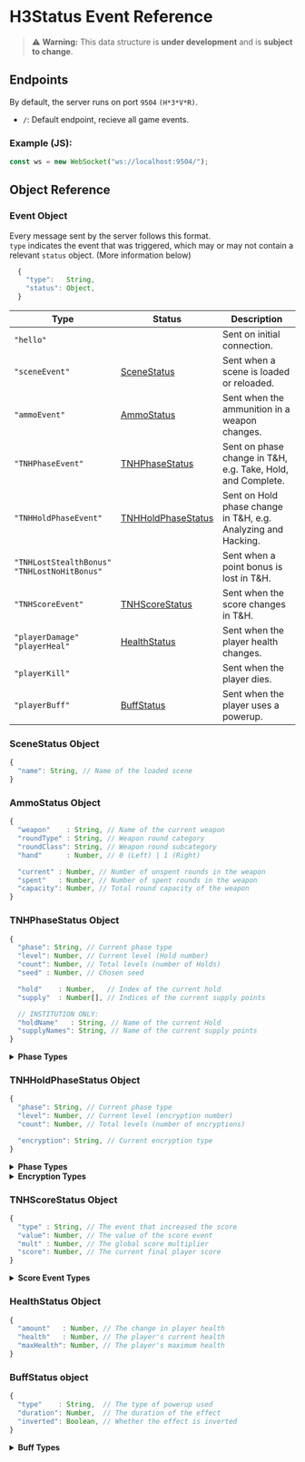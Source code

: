 # H3Status Event Reference

> ⚠️ **Warning:** This data structure is **under development** and is **subject to change**.

## Endpoints

By default, the server runs on port `9504` `(H*3*V*R)`.

- `/`: Default endpoint, recieve all game events.

### Example (JS):
```js
const ws = new WebSocket("ws://localhost:9504/");
```

## Object Reference

### Event Object

Every message sent by the server follows this format.\
`type` indicates the event that was triggered, which may or may not contain a relevant `status` object. (More information below)

```js
  {
    "type":   String,
    "status": Object,
  }
```

Type | Status | Description
---- | ------ | -----------
`"hello"` | | Sent on initial connection.
`"sceneEvent"` | [SceneStatus](Protocol.md#scenestatus-object) | Sent when a scene is loaded or reloaded.
`"ammoEvent"` | [AmmoStatus](Protocol.md#ammostatus-object) | Sent when the ammunition in a weapon changes.
`"TNHPhaseEvent"` | [TNHPhaseStatus](Protocol.md#tnhphasestatus-object) | Sent on phase change in T&H, e.g. Take, Hold, and Complete.
`"TNHHoldPhaseEvent"` | [TNHHoldPhaseStatus](Protocol.md#tnhholdphasestatus-object) | Sent on Hold phase change in T&H, e.g. Analyzing and Hacking.
`"TNHLostStealthBonus"`<br>`"TNHLostNoHitBonus"` | | Sent when a point bonus is lost in T&H.
`"TNHScoreEvent"` | [TNHScoreStatus](Protocol.md#tnhscorestatus-object) | Sent when the score changes in T&H.
`"playerDamage"`<br>`"playerHeal"` | [HealthStatus](Protocol.md#healthstatus-object) | Sent when the player health changes.
`"playerKill"` | | Sent when the player dies.
`"playerBuff"` | [BuffStatus](Protocol.md#buffstatus-object) | Sent when the player uses a powerup.


### SceneStatus Object

```js
{
  "name": String, // Name of the loaded scene
}
```

### AmmoStatus Object

```js
{
  "weapon"    : String, // Name of the current weapon
  "roundType" : String, // Weapon round category
  "roundClass": String, // Weapon round subcategory
  "hand"      : Number, // 0 (Left) | 1 (Right)

  "current" : Number, // Number of unspent rounds in the weapon
  "spent"   : Number, // Number of spent rounds in the weapon
  "capacity": Number, // Total round capacity of the weapon
}
```

### TNHPhaseStatus Object

```js
{
  "phase": String, // Current phase type
  "level": Number, // Current level (Hold number)
  "count": Number, // Total levels (number of Holds)
  "seed" : Number, // Chosen seed

  "hold"    : Number,   // Index of the current hold
  "supply"  : Number[], // Indices of the current supply points

  // INSTITUTION ONLY:
  "holdName"   : String, // Name of the current Hold
  "supplyNames": String, // Name of the current supply points
}
```

<details>
  <summary><strong>Phase Types</strong></summary>

```js
[
  "Take",
  "Hold",
  "Completed",
  "Dead",
]
```

</details>

### TNHHoldPhaseStatus Object

```js
{
  "phase": String, // Current phase type
  "level": Number, // Current level (encryption number)
  "count": Number, // Total levels (number of encryptions)

  "encryption": String, // Current encryption type
}
```

<details>
  <summary><strong>Phase Types</strong></summary>

```js
[
  "Beginning",
  "Analyzing",
  "Hacking",
  "Transition",
  "Ending",
]
```

</details>

<details>
  <summary><strong>Encryption Types</strong></summary>

```js
[
	"Static",
	"Hardened",
	"Swarm",
	"Recursive",
	"Stealth",
	"Agile",
	"Regenerative",
	"Polymorphic",
	"Cascading",
	"Orthagonal",
	"Refractive",
]
```

</details>

### TNHScoreStatus Object

```js
{
  "type" : String, // The event that increased the score
  "value": Number, // The value of the score event
  "mult" : Number, // The global score multiplier
  "score": Number, // The current final player score
}
```

<details>
  <summary><strong>Score Event Types</strong></summary>

```js
[
  "HoldPhaseComplete",         // The current Hold was completed
  "HoldDecisecondsRemaining",  // Encryption time remaining in deciseconds
  "HoldWaveCompleteNoDamage",  // Encryption was cleared with no damage
  "HoldPhaseCompleteNoDamage", // Hold was cleared with no damage
  "HoldKill",                  // An enemy died during a Hold
  "HoldHeadshotKill",          // An enemy died from a hit to the head
  "HoldMeleeKill",             // An enemy died from a melee weapon
  "HoldJointBreak",            // An enemy died from joint twisting
  "HoldJointSever",            // An enemy died from joint pulling
  "HoldKillDistanceBonus",     // Increases every 25m from the target
  "HoldKillStreakBonus",       // Two enemies died in quick succession
  "TakeCompleteNoDamage",      // Take was completed with no damage
  "TakeCompleteNoAlert",       // No enemies were alerted during Take
  "TakeKillGuardUnaware",      // A guard in the Hold room died unalerted
  "TakeHoldPointTakenClean",   // No alerted guards died during Take
]
```

</details>

### HealthStatus Object

```js
{
  "amount"   : Number, // The change in player health
  "health"   : Number, // The player's current health
  "maxHealth": Number, // The player's maximum health
}
```

### BuffStatus object

```js
{
  "type"    : String,  // The type of powerup used
  "duration": Number,  // The duration of the effect
  "inverted": Boolean, // Whether the effect is inverted
}
```

<details>
  <summary><strong>Buff Types</strong></summary>

```js
[
  "Health",
	"QuadDamage",    // "Bullet Boost"
	"InfiniteAmmo",
	"Invincibility", // "Shield"
	"GhostMode",
	"FarOutMeat",
	"MuscleMeat",
	"HomeTown",
	"SnakeEye",
	"Blort",
	"Regen",
	"Cyclops",
	"WheredIGo",
	"ChillOut",
]
```

</details>
